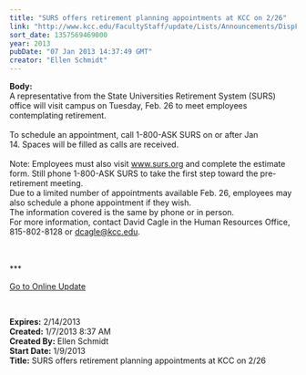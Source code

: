 ```yaml
---
title: "SURS offers retirement planning appointments at KCC on 2/26"
link: "http://www.kcc.edu/FacultyStaff/update/Lists/Announcements/DispForm.aspx?ID=943"
sort_date: 1357569469000
year: 2013
pubDate: "07 Jan 2013 14:37:49 GMT"
creator: "Ellen Schmidt"
---
```


<div><b>Body:</b> <div class="ExternalClass32B441AAD5734BA4A70E2674CC3407F0">
<div>A representative from the State Universities Retirement System (SURS) office will visit campus on Tuesday, Feb. 26 to meet employees contemplating retirement.  </div>
<div> </div>
<div>To schedule an appointment, call 1-800-ASK SURS on or after Jan 14. Spaces will be filled as calls are received. </div>
<div> </div>
<div>Note: Employees must also visit <a href="http://www.surs.org/">www.surs.org</a> and complete the estimate form. Still phone 1-800-ASK SURS to take the first step toward the pre-retirement meeting.<br /></div>
<div>Due to a limited number of appointments available Feb. 26, employees may also schedule a phone appointment if they wish.<br /></div>
<div>The information covered is the same by phone or in person.<br /></div>
<div>For more information, contact David Cagle in the Human Resources Office, 815-802-8128 or <a href="mailto:dcagle@kcc.edu">dcagle@kcc.edu</a>.<br /></div>
<div> </div>
<div>
<div>
<div>
<div>
<div>
<div>
<div> </div>
<div>
<p>***</p>
<p><a href="/FacultyStaff/update/Pages/dailyupdate.aspx">Go to Online Update</a></p>
<p> </p></div></div></div></div></div></div></div></div></div>
<div><b>Expires:</b> 2/14/2013</div>
<div><b>Created:</b> 1/7/2013 8:37 AM</div>
<div><b>Created By:</b> Ellen Schmidt</div>
<div><b>Start Date:</b> 1/9/2013</div>
<div><b>Title:</b> SURS offers retirement planning appointments at KCC on 2/26</div>
